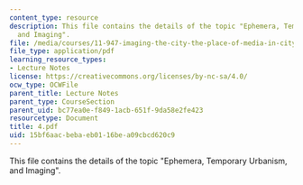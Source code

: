 ```yaml
---
content_type: resource
description: This file contains the details of the topic "Ephemera, Temporary Urbanism,
  and Imaging".
file: /media/courses/11-947-imaging-the-city-the-place-of-media-in-city-design-and-development-fall-1998/15bf6aacbebaeb0116bea09cbcd620c9_4.pdf
file_type: application/pdf
learning_resource_types:
- Lecture Notes
license: https://creativecommons.org/licenses/by-nc-sa/4.0/
ocw_type: OCWFile
parent_title: Lecture Notes
parent_type: CourseSection
parent_uid: bc77ea0e-f849-1acb-651f-9da58e2fe423
resourcetype: Document
title: 4.pdf
uid: 15bf6aac-beba-eb01-16be-a09cbcd620c9
---
```

This file contains the details of the topic "Ephemera, Temporary Urbanism, and Imaging".